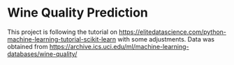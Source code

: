 # Wine Quality Prediction

This project is following the tutorial on https://elitedatascience.com/python-machine-learning-tutorial-scikit-learn with some adjustments. 
Data was obtained from https://archive.ics.uci.edu/ml/machine-learning-databases/wine-quality/
